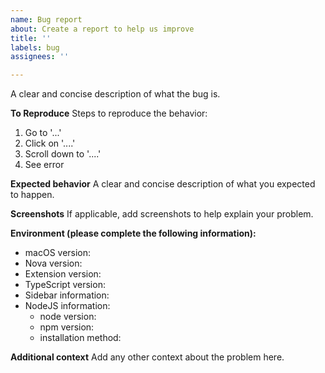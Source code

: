 ```yaml
---
name: Bug report
about: Create a report to help us improve
title: ''
labels: bug
assignees: ''

---
```


A clear and concise description of what the bug is.

**To Reproduce**
Steps to reproduce the behavior:
1. Go to '...'
2. Click on '....'
3. Scroll down to '....'
4. See error

**Expected behavior**
A clear and concise description of what you expected to happen.

**Screenshots**
If applicable, add screenshots to help explain your problem.

**Environment (please complete the following information):**
- macOS version: <!-- [e.g. 10.15.3 (19D76)] get this from  > About This Mac -->
- Nova version: <!-- [e.g. 1.0b10 (162453)] get this from Nova > About Nova -->
- Extension version: <!-- [e.g. 1.5.0] get this from the Nova Extension Library -->
- TypeScript version: <!-- [e.g. 3.9.2] get this from your project, e.g. run `yarn run tsc --version` in your terminal -->
- Sidebar information: <!-- [e.g. Status Running, TypeScript Version 3.9.2] get this from the extension sidebar -->
- NodeJS information:
   - node version: <!-- [e.g. v14.4.0] get this by running `node --version` in your terminal -->
   - npm version: <!-- [e.g. 6.14.4] get this by running `npm --version` in your terminal -->
   - installation method: <!-- e.g. homebrew, nvm, built from source, etc -->

**Additional context**
Add any other context about the problem here.
